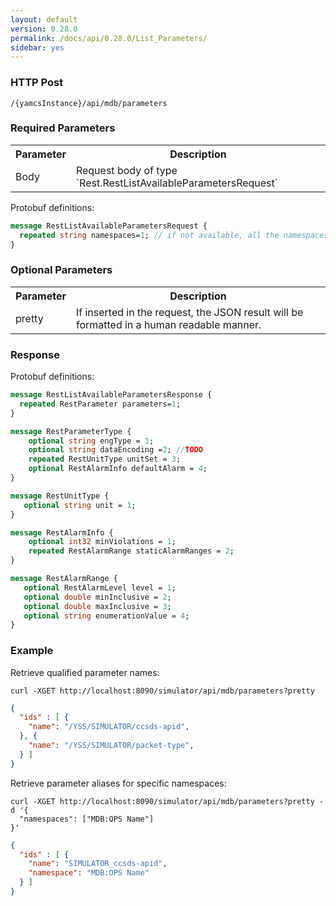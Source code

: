 ```yaml
---
layout: default
version: 0.28.0
permalink: /docs/api/0.28.0/List_Parameters/
sidebar: yes
---
```


### HTTP Post

```
/{yamcsInstance}/api/mdb/parameters
```

### Required Parameters

<table class="inline">
    <tr><th>Parameter</th><th>Description</th></tr>
<tr><td>Body</td><td>Request body of type `Rest.RestListAvailableParametersRequest`</td></tr>
</table>

Protobuf definitions:

```proto
message RestListAvailableParametersRequest {
  repeated string namespaces=1; // if not available, all the namespaces
}
```

### Optional Parameters

<table class="inline">
    <tr><th>Parameter</th><th>Description</th></tr>
     <tr><td>pretty</td><td>If inserted in the request, the JSON result will be formatted in a human readable manner.</td></tr>
</table>

### Response

Protobuf definitions:

```proto
message RestListAvailableParametersResponse {
  repeated RestParameter parameters=1;
}
```

```proto
message RestParameterType {
    optional string engType = 1;
    optional string dataEncoding =2; //TODO
    repeated RestUnitType unitSet = 3; 
    optional RestAlarmInfo defaultAlarm = 4;
}
```

```proto
message RestUnitType {
   optional string unit = 1;
}
```

```proto
message RestAlarmInfo {
    optional int32 minViolations = 1;
    repeated RestAlarmRange staticAlarmRanges = 2;
}
```

```proto
message RestAlarmRange {
   optional RestAlarmLevel level = 1; 
   optional double minInclusive = 2;
   optional double maxInclusive = 3; 
   optional string enumerationValue = 4;
}
```

### Example

Retrieve qualified parameter names:

```
curl -XGET http://localhost:8090/simulator/api/mdb/parameters?pretty
```

```json
{
  "ids" : [ {
    "name": "/YSS/SIMULATOR/ccsds-apid",
  }, {
    "name": "/YSS/SIMULATOR/packet-type",
  } ]
}
```



Retrieve parameter aliases for specific namespaces:

```
curl -XGET http://localhost:8090/simulator/api/mdb/parameters?pretty -d '{
  "namespaces": ["MDB:OPS Name"]
}'
```

```json
{
  "ids" : [ {
    "name": "SIMULATOR_ccsds-apid",
    "namespace": "MDB:OPS Name"
  } ]
}
```


